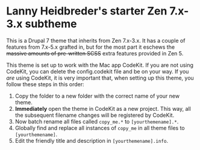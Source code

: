 # Lanny Heidbreder's starter Zen 7.x-3.x subtheme

This is a Drupal 7 theme that inherits from Zen 7.x-3.x. It has a couple of features from 7.x-5.x grafted in, but for the most part it eschews the ~~massive amounts of pre-written SCSS~~ extra features provided in Zen 5.

This theme is set up to work with the Mac app CodeKit. If you are not using CodeKit, you can delete the config.codekit file and be on your way. If you *are* using CodeKit, it is very important that, when setting up this theme, you follow these steps in this order:

1. Copy the folder to a new folder with the correct name of your new theme.
2. **Immediately** open the theme in CodeKit as a new project. This way, all the subsequent filename changes will be registered by CodeKit.
3. Now batch rename all files called `copy_me.*` to `[yourthemename].*`.
4. Globally find and replace all instances of `copy_me` in all theme files to `[yourthemename]`.
5. Edit the friendly title and description in `[yourthemename].info`.
